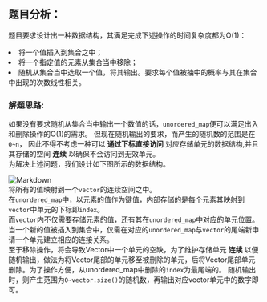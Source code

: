 ## 题目分析：
题目要求设计出一种数据结构，其满足完成下述操作的时间复杂度都为O(1)：  
<li>将一个值插入到集合之中；
<li>将一个指定值的元素从集合当中移除；
<li>随机从集合当中选取一个值，将其输出。要求每个值被抽中的概率与其在集合中出现的次数线性相关。

### 解题思路:  
如果没有要求随机从集合当中输出一个数值的话，`unordered_map`便可以满足出入和删除操作的O(1)的需求。
但现在随机输出的要求，而产生的随机数的范围是在 `0~n`， 因此不得不考虑一种可以 **通过下标直接访问** 对应存储单元的数据结构,并且其存储的空间 **连续** 以确保不会访问到无效单元。  
为解决上述问题，我们设计如下图所示的数据结构。  

![Markdown](http://p1.bqimg.com/1949/b854c3c2fd4f6e4f.png)  
将所有的值映射到一个`vector`的连续空间之中。  
在`unordered_map`中，以元素的值作为键值，内部存储的是每个元素其映射到`vector`中单元的下标即`index`。  
而`vector`内不仅需要存储元素的值，还有其在`unordered_map`中对应的单元位置。  
当一个新的值被插入到集合中，仅需在对应的`unordered_map`与`vector`的尾端新申请一个单元建立相应的连接关系。  
至于移除操作，将会导致Vector中一个单元的空缺，为了维护存储单元 **连续** 以便随机输出，做法为将Vector尾部的单元移至被删除的单元，后将Vector尾部单元删除。为了操作方便，从unordered_map中删除的`index`为最尾端的。
随机输出时，则产生范围为`0~vector.size()`的随机数，再输出对应vector单元中的数字即可。
